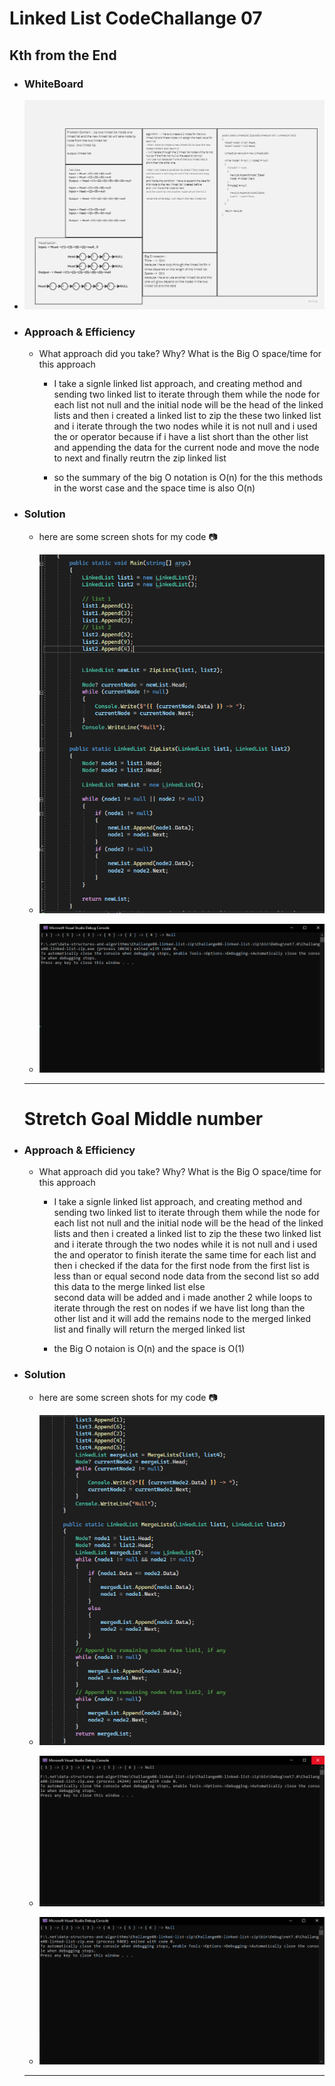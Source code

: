 # Linked List CodeChallange 07 
## Kth from the End

- ### WhiteBoard 
- ![CC07 White Board](./zipLinkedListWB.jpg)

- ### Approach & Efficiency

    - What approach did you take? Why? What is the Big O space/time for this approach

        - I take a signle linked list approach, and creating method and sending two linked list to iterate through them while the node for each list not null and the initial node 
        will be the head of the linked lists and then i created a linked list to zip the these two linked list and i iterate through the two nodes while it is not null 
        and i used the or operator because if i have a list short than the other list and appending the data for the current node and move the node to next and finally reutrn the zip linked list


        - so the summary of the big O notation is O(n) for the this methods in the worst case and the space time is also O(n)

- ### Solution

    - here are some screen shots for my code :camera:

    - ![Code1](./Code1.png)
    - ![Visual Output](./code2.png)

    --- 

    # Stretch Goal Middle number

- ### Approach & Efficiency 

    - What approach did you take? Why? What is the Big O space/time for this approach

        - I take a signle linked list approach, and creating method and sending two linked list to iterate through them while the node for each list not null and the initial node 
        will be the head of the linked lists and then i created a linked list to zip the these two linked list and i iterate through the two nodes while it is not null 
        and i used the and operator to finish iterate the same time for each list and then i checked if the data for the first node from the first list is less than or equal 
        second node data from the second list so add this data to the merge linked list  else  
        second data will be added 
        and i made another 2 while loops to iterate through the rest on nodes if we have list long than the other list and it will add the remains node to the merged linked list 
        and finally  will return the merged linked list 

        - the Big O notaion is O(n) and the space is O(1)

- ### Solution

    - here are some screen shots for my code :camera:

    - ![Code1](./code3.png)
    - ![Visual Output](./code4.png)
    - ![Visual Output](./code5.png)

    --- 
